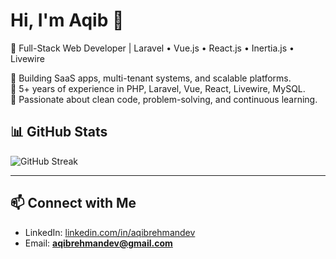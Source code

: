 # Hi, I'm Aqib 👋
🚀 Full-Stack Web Developer | Laravel • Vue.js • React.js • Inertia.js • Livewire

🔹 Building SaaS apps, multi-tenant systems, and scalable platforms.  
🔹 5+ years of experience in PHP, Laravel, Vue, React, Livewire, MySQL.  
🔹 Passionate about clean code, problem-solving, and continuous learning. 

## 📊 GitHub Stats

![GitHub Streak](https://github-readme-streak-stats.herokuapp.com/?user=aqibrehmaan&theme=tokyonight)  

---

## 📫 Connect with Me
- LinkedIn: [linkedin.com/in/aqibrehmandev](https://linkedin.com/in/aqibrehmandev)  
- Email: **aqibrehmandev@gmail.com**  
